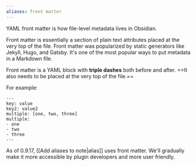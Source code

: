 ```yaml
---
aliases: front matter
---
```


YAML front matter is how file-level metadata lives in Obsidian.

Front matter is essentially a section of plain text attributes placed at the very top of the file. Front matter was popularized by static generators like Jekyll, Hugo, and Gatsby. It's one of the most popular ways to put metadata in a Markdown file.

Front matter is a YAML block with **triple dashes** both before and after. ==It also needs to be placed at the very top of the file.==

For example:

```
---
key: value
key2: value2
multiple: [one, two, three]
multiple:
- one
- two
- three
---
```

As of 0.9.17, [[Add aliases to note|alias]] uses front matter. We'll gradually make it more accessible by plugin developers and more user friendly.
